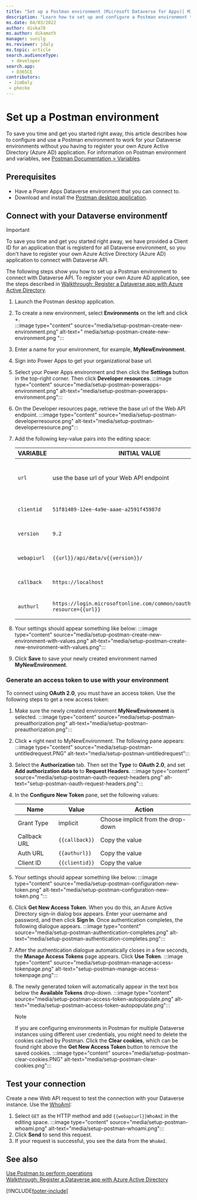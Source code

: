 ```yaml
---
title: "Set up a Postman environment (Microsoft Dataverse for Apps)| MicrosoftDocs"
description: "Learn how to set up and configure a Postman environment that connects with Microsoft Dataverse environments."
ms.date: 04/03/2022
author: divka78
ms.author: dikamath
manager: sunilg
ms.reviewer: jdaly
ms.topic: article
search.audienceType: 
  - developer
search.app: 
  - D365CE
contributors:
 - JimDaly
 - phecke
---
```


# Set up a Postman environment

 To save you time and get you started right away, this article describes how to configure and use a Postman environment to work for your Dataverse environments without you having to register your own Azure Active Directory (Azure AD) application. For information on Postman environment and variables, see [Postman Documentation > Variables](https://www.getpostman.com/docs/v6/postman/environments_and_globals/variables).

## Prerequisites

* Have a Power Apps Dataverse environment that you can connect to. 
* Download and install the [Postman desktop application](https://www.getpostman.com/apps).

<a name="bkmk_connectcds"></a> 

## Connect with your Dataverse environmentf
> [!IMPORTANT]
> 
> To save you time and get you started right away, we have provided a Client ID for an application that is registerd for all Dataverse environment, so you don't have to register your own Azure Active Directory (Azure AD) application to connect with Dataverse API.

The following steps show you how to set up a Postman environment to connect with Dataverse API. To register your own Azure AD application, see the steps described in [Walkthrough: Register a Dataverse app with Azure Active Directory](../walkthrough-register-app-azure-active-directory.md).

1. Launch the Postman desktop application. 
1. To create a new environment, select **Environments** on the left and click +.  
   :::image type="content" source="media/setup-postman-create-new-environment.png" alt-text=" media/setup-postman-create-new-environment.png ":::
1. Enter a name for your environment, for example, <b>MyNewEnvironment</b>. 
1. Sign into Power Apps to get your organizational base url. 
1. Select your Power Apps environment and then click the <b>Settings</b> button in the top-right corner. Then click <b>Developer resources</b>.
:::image type="content" source="media/setup-postman-powerapps-environment.png" alt-text="media/setup-postman-powerapps-environment.png":::
1. On the Developer resources page, retrieve the base url of the Web API endpoint.
:::image type="content" source="media/setup-postman-developerresource.png" alt-text="media/setup-postman-developerresource.png":::
1. Add the following key-value pairs into the editing space:

   | VARIABLE | INITIAL VALUE | ACTION |
   |----|---|---|
   |`url`| use the base url of your Web API endpoint | use the base url of your Web API endpoint|
   |`clientid`|`51f81489-12ee-4a9e-aaae-a2591f45987d`| Copy the value|
   |`version`|`9.2`| Copy the value | 
   |`webapiurl`|`{{url}}/api/data/v{{version}}/`| Copy the value |
   |`callback`|`https://localhost`| Copy the value |
   |`authurl`|`https://login.microsoftonline.com/common/oauth2/authorize?resource={{url}}`| Copy the value |

1. Your settings should appear something like below:
:::image type="content" source="media/setup-postman-create-new-environment-with-values.png" alt-text="media/setup-postman-create-new-environment-with-values.png":::        
1. Click **Save** to save your newly created environment named <b>MyNewEnvironment</b>.

### Generate an access token to use with your environment

To connect using **OAuth 2.0**, you must have an access token. Use the following steps to get a new access token:

1. Make sure the newly created environment <b>MyNewEnvironment</b> is selected. 
:::image type="content" source="media/setup-postman-preuathorization.png" alt-text="media/setup-postman-preauthorization.png":::
1. Click <b>+</b> right next to MyNewEnvironment. The following pane appears:
:::image type="content" source="media/setup-postman-untitledrequest.PNG" alt-text="media/setup-postman-untitledrequest":::
1. Select the **Authorization** tab. Then set the **Type** to **OAuth 2.0**, and set **Add authorization data to** to **Request Headers**.
:::image type="content" source="media/setup-postman-oauth-request-headers.png" alt-text="setup-postman-oauth-request-headers.png":::
1. In the **Configure New Token** pane, set the following values: 
   
   | Name | Value | Action |
   |----|---|---|
   |Grant Type| implicit| Choose implicit from the drop-down |
   |Callback URL| `{{callback}}`| Copy the value |
   |Auth URL|`{{authurl}}`| Copy the value |  
   |Client ID|`{{clientid}}`| Copy the value |  

1. Your settings should appear something like below: 
    :::image type="content" source="media/setup-postman-configuration-new-token.png" alt-text="media/setup-postman-configuration-new-token.png ":::
1. Click **Get New Access Token**. When you do this, an Azure Active Directory sign-in dialog box appears. Enter your username and password, and then click **Sign In**. Once authentication completes, the following dialogue appears.
:::image type="content" source="media/setup-postman-authentication-completes.png" alt-text="media/setup-postman-authentication-completes.png":::
1. After the authentication dialogue automatically closes in a few seconds, the **Manage Access Tokens** page appears. Click **Use Token**. 
:::image type="content" source="media/setup-postman-manage-access-tokenpage.png" alt-text="setup-postman-manage-access-tokenpage.png":::
1. The newly generated token will automatically appear in the text box below the **Available Tokens** drop-down.
:::image type="content" source="media/setup-postman-access-token-autopopulate.png" alt-text="media/setup-postman-access-token-autopopulate.png":::

   > [!NOTE]
   > If you are configuring environments in Postman for multiple Dataverse instances using different user credentials, you might need to delete the cookies cached by Postman. Click the **Clear cookies**, which can be found right above the **Get New Access Token** button to  remove the saved cookies.
:::image type="content" source="media/setup-postman-clear-cookies.PNG" alt-text="media/setup-postman-clear-cookies.png":::


## Test your connection

Create a new Web API request to test the connection with your Dataverse instance. Use the [WhoAmI](xref:Microsoft.Dynamics.CRM.WhoAmI):
1. Select `GET` as the HTTP method and add `{{webapiurl}}WhoAmI` in the editing space.
:::image type="content" source="media/setup-postman-whoami.png" alt-text="media/setup-postman-whoami.png":::
2. Click **Send** to send this request.
3. If your request is successful, you see the data from the `WhoAmI`.

## See also

[Use Postman to perform operations](use-postman-perform-operations.md)<br/>
[Walkthrough: Register a Dataverse app with Azure Active Directory](../walkthrough-register-app-azure-active-directory.md)

[!INCLUDE[footer-include](../../../includes/footer-banner.md)]
